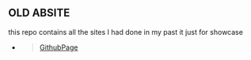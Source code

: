 ## OLD ABSITE
this repo contains all the sites I had done in my past it just for showcase
 
 
- > [GithubPage](https://amanbhardwaj-git.github.io/oldABsite/) 
